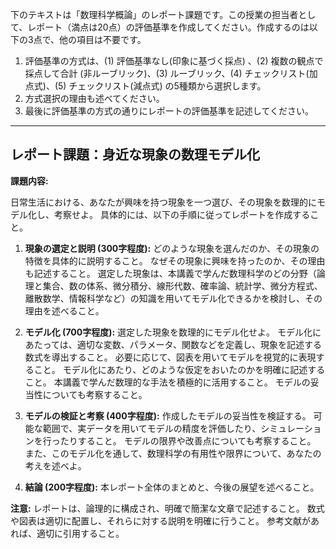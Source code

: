 下のテキストは「数理科学概論」のレポート課題です。この授業の担当者として、レポート（満点は20点）の評価基準を作成してください。作成するのは以下の3点で、他の項目は不要です。

1. 評価基準の方式は、(1) 評価基準なし(印象に基づく採点) 、(2) 複数の観点で採点して合計  (非ルーブリック)、(3) ルーブリック、(4) チェックリスト(加点式)、(5) チェックリスト(減点式) の5種類から選択します。
2. 方式選択の理由も述べてください。
3. 最後に評価基準の方式の通りにレポートの評価基準を記述してください。

---------------------------------------
## レポート課題：身近な現象の数理モデル化

**課題内容:**

日常生活における、あなたが興味を持つ現象を一つ選び、その現象を数理的にモデル化し、考察せよ。  具体的には、以下の手順に従ってレポートを作成すること。

1. **現象の選定と説明 (300字程度):**  どのような現象を選んだのか、その現象の特徴を具体的に説明すること。  なぜその現象に興味を持ったのか、その理由も記述すること。  選定した現象は、本講義で学んだ数理科学のどの分野（論理と集合、数の体系、微分積分、線形代数、確率論、統計学、微分方程式、離散数学、情報科学など）の知識を用いてモデル化できるかを検討し、その理由を述べること。

2. **モデル化 (700字程度):** 選定した現象を数理的にモデル化せよ。  モデル化にあたっては、適切な変数、パラメータ、関数などを定義し、現象を記述する数式を導出すること。  必要に応じて、図表を用いてモデルを視覚的に表現すること。  モデル化にあたり、どのような仮定をおいたのかを明確に記述すること。  本講義で学んだ数理的な手法を積極的に活用すること。  モデルの妥当性についても考察すること。

3. **モデルの検証と考察 (400字程度):**  作成したモデルの妥当性を検証する。  可能な範囲で、実データを用いてモデルの精度を評価したり、シミュレーションを行ったりすること。  モデルの限界や改善点についても考察すること。  また、このモデル化を通して、数理科学の有用性や限界について、あなたの考えを述べよ。

4. **結論 (200字程度):**  本レポート全体のまとめと、今後の展望を述べること。


**注意:**  レポートは、論理的に構成され、明確で簡潔な文章で記述すること。  数式や図表は適切に配置し、それらに対する説明を明確に行うこと。  参考文献があれば、適切に引用すること。
